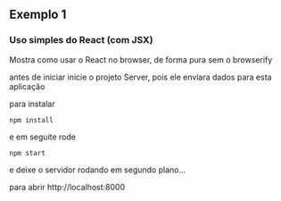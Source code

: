 ## Exemplo 1
### Uso simples do React (com JSX)

Mostra como usar o React no browser, de forma pura sem o browserify

antes de iniciar inicie o projeto Server, pois ele enviara dados
para esta aplicação

para instalar
``` shell
npm install
```

e em seguite rode

``` shell
npm start
```

e deixe o servidor rodando em segundo plano...
 
para abrir http://localhost:8000